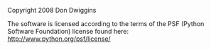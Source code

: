 Copyright 2008 Don Dwiggins

The software is licensed according to the terms of the PSF (Python Software Foundation) license found here: http://www.python.org/psf/license/